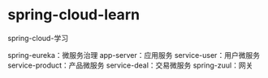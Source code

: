 # spring-cloud-learn
spring-cloud-学习

spring-eureka：微服务治理
app-server：应用服务
service-user：用户微服务
service-product：产品微服务
service-deal：交易微服务
spring-zuul：网关

